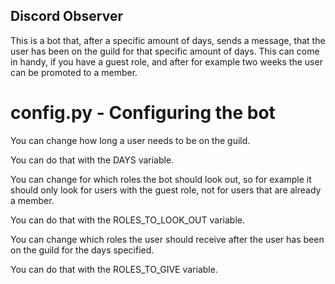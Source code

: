## Discord Observer

This is a bot that, after a specific amount of days, sends a message, that the user has been on the guild for that specific amount of days.
This can come in handy, if you have a guest role, and after for example two weeks the user can be promoted to a member.

# config.py - Configuring the bot

You can change how long a user needs to be on the guild.

You can do that with the DAYS variable.

You can change for which roles the bot should look out, so for example it should only look for users with the guest role, not for users that are already a member.

You can do that with the ROLES_TO_LOOK_OUT variable.

You can change which roles the user should receive after the user has been on the guild for the days specified.

You can do that with the ROLES_TO_GIVE variable.
